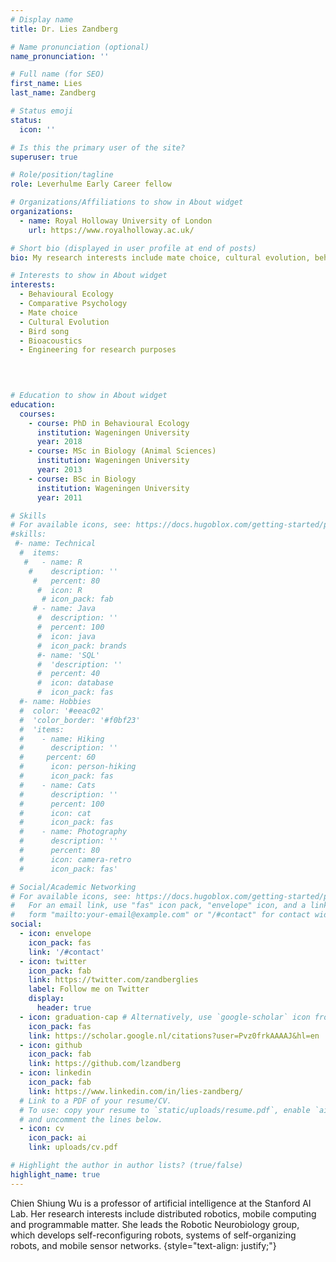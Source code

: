 ```yaml
---
# Display name
title: Dr. Lies Zandberg

# Name pronunciation (optional)
name_pronunciation: ''

# Full name (for SEO)
first_name: Lies
last_name: Zandberg

# Status emoji
status:
  icon: ''

# Is this the primary user of the site?
superuser: true

# Role/position/tagline
role: Leverhulme Early Career fellow

# Organizations/Affiliations to show in About widget
organizations:
  - name: Royal Holloway University of London
    url: https://www.royalholloway.ac.uk/

# Short bio (displayed in user profile at end of posts)
bio: My research interests include mate choice, cultural evolution, behavioural ecology and comparative psychology.

# Interests to show in About widget
interests:
  - Behavioural Ecology
  - Comparative Psychology
  - Mate choice
  - Cultural Evolution
  - Bird song
  - Bioacoustics
  - Engineering for research purposes

  
  

# Education to show in About widget
education:
  courses:
    - course: PhD in Behavioural Ecology
      institution: Wageningen University
      year: 2018
    - course: MSc in Biology (Animal Sciences)
      institution: Wageningen University
      year: 2013
    - course: BSc in Biology
      institution: Wageningen University
      year: 2011

# Skills
# For available icons, see: https://docs.hugoblox.com/getting-started/page-builder/#icons
#skills:
 #- name: Technical
  #  items:
   #   - name: R
    #    description: ''
     #   percent: 80
      #  icon: R
       # icon_pack: fab
     # - name: Java
      #  description: ''
      #  percent: 100
      #  icon: java
      #  icon_pack: brands
      #- name: 'SQL'
      #  'description: ''
      #  percent: 40
      #  icon: database
      #  icon_pack: fas
  #- name: Hobbies
  #  color: '#eeac02'
  #  'color_border: '#f0bf23'
  #  'items:
  #    - name: Hiking
  #      description: ''
  #     percent: 60
  #      icon: person-hiking
  #      icon_pack: fas
  #    - name: Cats
  #      description: ''
  #      percent: 100
  #      icon: cat
  #      icon_pack: fas
  #    - name: Photography
  #      description: ''
  #      percent: 80
  #      icon: camera-retro
  #      icon_pack: fas'

# Social/Academic Networking
# For available icons, see: https://docs.hugoblox.com/getting-started/page-builder/#icons
#   For an email link, use "fas" icon pack, "envelope" icon, and a link in the
#   form "mailto:your-email@example.com" or "/#contact" for contact widget.
social:
  - icon: envelope
    icon_pack: fas
    link: '/#contact'
  - icon: twitter
    icon_pack: fab
    link: https://twitter.com/zandberglies
    label: Follow me on Twitter
    display:
      header: true
  - icon: graduation-cap # Alternatively, use `google-scholar` icon from `ai` icon pack
    icon_pack: fas
    link: https://scholar.google.nl/citations?user=Pvz0frkAAAAJ&hl=en
  - icon: github
    icon_pack: fab
    link: https://github.com/lzandberg
  - icon: linkedin
    icon_pack: fab
    link: https://www.linkedin.com/in/lies-zandberg/
  # Link to a PDF of your resume/CV.
  # To use: copy your resume to `static/uploads/resume.pdf`, enable `ai` icons in `params.yaml`,
  # and uncomment the lines below.
  - icon: cv
    icon_pack: ai
    link: uploads/cv.pdf

# Highlight the author in author lists? (true/false)
highlight_name: true
---
```


Chien Shiung Wu is a professor of artificial intelligence at the Stanford AI Lab. Her research interests include distributed robotics, mobile computing and programmable matter. She leads the Robotic Neurobiology group, which develops self-reconfiguring robots, systems of self-organizing robots, and mobile sensor networks.
{style="text-align: justify;"}
